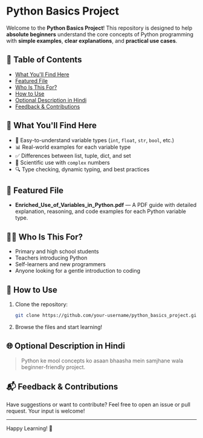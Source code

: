 # Python Basics Project

Welcome to the **Python Basics Project**! This repository is designed to help **absolute beginners** understand the core concepts of Python programming with **simple examples**, **clear explanations**, and **practical use cases**.

## 📑 Table of Contents

- [What You'll Find Here](#-what-youll-find-here)
- [Featured File](#-featured-file)
- [Who Is This For?](#-who-is-this-for)
- [How to Use](#-how-to-use)
- [Optional Description in Hindi](#-optional-description-in-hindi)
- [Feedback & Contributions](#-feedback--contributions)

## 📘 What You'll Find Here

- 🧠 Easy-to-understand variable types (`int`, `float`, `str`, `bool`, etc.)
- 📊 Real-world examples for each variable type
- ✅ Differences between list, tuple, dict, and set
- 🔬 Scientific use with `complex` numbers
- 🔍 Type checking, dynamic typing, and best practices

## 📄 Featured File

- **Enriched_Use_of_Variables_in_Python.pdf** — A PDF guide with detailed explanation, reasoning, and code examples for each Python variable type.

## 🧑‍🏫 Who Is This For?

- Primary and high school students  
- Teachers introducing Python  
- Self-learners and new programmers  
- Anyone looking for a gentle introduction to coding

## 📝 How to Use

1. Clone the repository:
    ```bash
    git clone https://github.com/your-username/python_basics_project.git
    ```

2. Browse the files and start learning!

## 🌐 Optional Description in Hindi

> Python ke mool concepts ko asaan bhaasha mein samjhane wala beginner-friendly project.

## 📬 Feedback & Contributions

Have suggestions or want to contribute? Feel free to open an issue or pull request. Your input is welcome!

---

Happy Learning! 🚀
